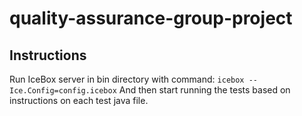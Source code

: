 # quality-assurance-group-project

## Instructions

Run IceBox server in bin directory with command: ```icebox --Ice.Config=config.icebox```
And then start running the tests based on instructions on each test java file.
